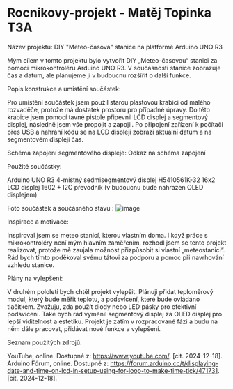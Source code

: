 # Rocnikovy-projekt - Matěj Topinka T3A


Název projektu: DIY "Meteo-časová" stanice na platformě Arduino UNO R3

Mým cílem v tomto projektu bylo vytvořit DIY „Meteo-časovou“ stanici za pomoci mikrokontroléru Arduino UNO R3. V současnosti stanice zobrazuje čas a datum, ale plánujeme ji v budoucnu rozšířit o další funkce.

Popis konstrukce a umístění součástek:

Pro umístění součástek jsem použil starou plastovou krabici od malého rozvaděče, protože má dostatek prostoru pro případné úpravy. Do této krabice jsem pomocí tavné pistole připevnil LCD displej a segmentový displej, následně jsem vše propojit a zapojil. Po připojení zařízení k počítači přes USB a nahrání kódu se na LCD displeji zobrazí aktuální datum a na segmentovém displeji čas.

Schéma zapojení segmentového displeje:
Odkaz na schéma zapojení

Použité součástky:

Arduino UNO R3
4-místný sedmisegmentový displej H5410561K-32
16x2 LCD displej 1602 + I2C převodník (v budoucnu bude nahrazen OLED displejem)

Foto součástek a součásného stavu :
![image](https://github.com/user-attachments/assets/a8477ec6-502a-4dfa-af0c-9eefacdf91a0)

Inspirace a motivace:

Inspiroval jsem se meteo stanicí, kterou vlastním doma. I když práce s mikrokontroléry není mým hlavním zaměřením, rozhodl jsem se tento projekt realizovat, protože mě zaujala možnost přizpůsobit si vlastní „meteostanici“. Rád bych tímto poděkoval svému tátovi za podporu a pomoc při navrhování vzhledu stanice.

Plány na vylepšení:

V druhém pololetí bych chtěl projekt vylepšit. Plánuji přidat teploměrový modul, který bude měřit teplotu, a podsvícení, které bude ovládáno tlačítkem. Zvažuju, zda použít diody nebo LED pásky pro efektivní podsvícení. Také bych rád vyměnil segmentový displej za OLED displej pro lepší viditelnost a estetiku. Projekt je zatím v rozpracované fázi a budu na něm dále pracovat, přidávat nové funkce a vylepšení.

Seznam použitých zdrojů:

YouTube, online. Dostupné z: https://www.youtube.com/. [cit. 2024-12-18].
Arduino Fórum, online. Dostupné z: https://forum.arduino.cc/t/displaying-date-and-time-on-lcd-in-setup-using-for-loop-to-make-time-tick/471731. [cit. 2024-12-18].
